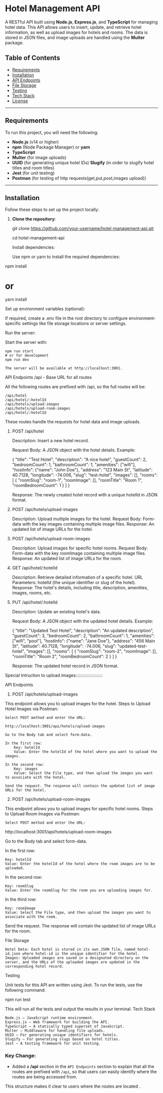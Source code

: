 # Hotel Management API

A RESTful API built using **Node.js**, **Express.js**, and **TypeScript** for managing hotel data. This API allows users to insert, update, and retrieve hotel information, as well as upload images for hotels and rooms. The data is stored in JSON files, and image uploads are handled using the **Multer** package.

## Table of Contents

- [Requirements](#requirements)
- [Installation](#installation)
- [API Endpoints](#api-endpoints)
- [File Storage](#file-storage)
- [Testing](#testing)
- [Tech Stack](#tech-stack)
- [License](#license)

---

## Requirements

To run this project, you will need the following:

- **Node.js** (v14 or higher)
- **npm** (Node Package Manager) or **yarn**
- **TypeScript**
- **Multer** (for image uploads)
- **UUID** (for generating unique hotel IDs)
  **Slugify** (in order to slugify hotel titles and room titles)
- **Jest** (for unit testing)
- **Postman** (for testing of http requests(get,put,post,images upload))

---

## Installation

Follow these steps to set up the project locally:

1. **Clone the repository**:

 
   git clone https://github.com/your-username/hotel-management-api.git


   cd hotel-management-api

    Install dependencies:

    Use npm or yarn to install the required dependencies:

npm install
# or
yarn install

Set up environment variables (optional):

If required, create a .env file in the root directory to configure environment-specific settings like file storage locations or server settings.

Run the server:

Start the server with:

    npm run start
    # or for development
    npm run dev

    The server will be available at http://localhost:3001.

API Endpoints
/api - Base URL for all routes

All the following routes are prefixed with /api, so the full routes will be:
       
    /api/hotel
    /api/hotel/:hotelId
    /api/hotels/upload-images
    /api/hotels/upload-room-images
    /api/hotel/:hotelId

These routes handle the requests for hotel data and image uploads.
1. POST /api/hotel

    Description: Insert a new hotel record.

    Request Body: A JSON object with the hotel details. Example:

    {
      "title": "Test Hotel",
      "description": "A nice hotel",
      "guestCount": 2,
      "bedroomCount": 1,
      "bathroomCount": 1,
      "amenities": ["wifi"],
      "hostInfo": {"name": "John Doe"},
      "address": "123 Main St",
      "latitude": 40.7128,
      "longitude": -74.006,
      "slug": "test-hotel",
      "images": [],
      "rooms": [
        {
          "roomSlug": "room-1",
          "roomImage": [],
          "roomTitle": "Room 1",
          "roomBedroomCount": 1
        }
      ]
    }

    Response: The newly created hotel record with a unique hotelId in JSON format.

2. POST /api/hotels/upload-images

    Description: Upload multiple images for the hotel.
    Request Body: Form-data with the key images containing multiple image files.
    Response: An updated list of image URLs for the hotel.

3. POST /api/hotels/upload-room-images

    Description: Upload images for specific hotel rooms.
    Request Body: Form-data with the key roomImage containing multiple image files.
    Response: An updated list of image URLs for the room.

4. GET /api/hotel/:hotelId

    Description: Retrieve detailed information of a specific hotel.
    URL Parameters:
        hotelId (the unique identifier or slug of the hotel).
    Response: The hotel's details, including title, description, amenities, images, rooms, etc.

5. PUT /api/hotel/:hotelId

    Description: Update an existing hotel's data.

    Request Body: A JSON object with the updated hotel details. Example:

    {
      "title": "Updated Test Hotel",
      "description": "An updated description",
      "guestCount": 3,
      "bedroomCount": 2,
      "bathroomCount": 1,
      "amenities": ["wifi", "pool"],
      "hostInfo": {"name": "Jane Doe"},
      "address": "456 Main St",
      "latitude": 40.7128,
      "longitude": -74.006,
      "slug": "updated-test-hotel",
      "images": [],
      "rooms": [
        {
          "roomSlug": "room-2",
          "roomImage": [],
          "roomTitle": "Room 2",
          "roomBedroomCount": 2
        }
      ]
    }

    Response: The updated hotel record in JSON format.


Special Intruction to upload images::::::::::::::::::::::
   
API Endpoints
1. POST /api/hotels/upload-images

This endpoint allows you to upload images for the hotel.
Steps to Upload Hotel Images via Postman:

    Select POST method and enter the URL:

    http://localhost:3001/api/hotels/upload-images

    Go to the Body tab and select form-data.

    In the first row:
        Key: hotelId
        Value: Enter the hotelId of the hotel where you want to upload the images.

    In the second row:
        Key: images
        Value: Select the File type, and then upload the images you want to associate with the hotel.

    Send the request. The response will contain the updated list of image URLs for the hotel.

2. POST /api/hotels/upload-room-images

This endpoint allows you to upload images for specific hotel rooms.
Steps to Upload Room Images via Postman:

    Select POST method and enter the URL:

http://localhost:3001/api/hotels/upload-room-images

Go to the Body tab and select form-data.

In the first row:

    Key: hotelId
    Value: Enter the hotelId of the hotel where the room images are to be uploaded.

In the second row:

    Key: roomSlug
    Value: Enter the roomSlug for the room you are uploading images for.

In the third row:

    Key: roomImage
    Value: Select the File type, and then upload the images you want to associate with the room.

Send the request. The response will contain the updated list of image URLs for the room.












File Storage

    Hotel Data: Each hotel is stored in its own JSON file, named hotel-id.json where hotel-id is the unique identifier for the hotel.
    Images: Uploaded images are saved in a designated directory on the server, and the URLs of the uploaded images are updated in the corresponding hotel record.

Testing

Unit tests for this API are written using Jest. To run the tests, use the following command:

npm run test

This will run all the tests and output the results in your terminal.
Tech Stack

    Node.js – JavaScript runtime environment.
    Express.js – Web framework for building the API.
    TypeScript – A statically typed superset of JavaScript.
    Multer – Middleware for handling file uploads.
    UUID – For generating unique identifiers for hotels.
    Slugify – For generating slugs based on hotel titles.
    Jest – A testing framework for unit testing.




### Key Change:
- Added a **/api** section in the `API Endpoints` section to explain that all the routes are prefixed with `/api`, so that users can easily identify where the routes are being accessed from.
  
This structure makes it clear to users where the routes are located .